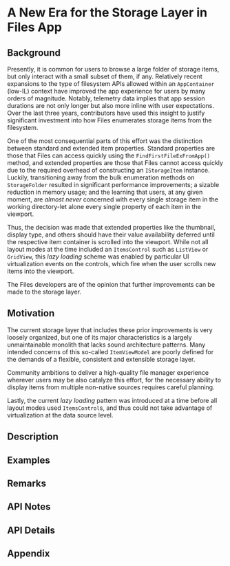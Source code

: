 # A New Era for the Storage Layer in Files App

## Background
<!-- Use this section to provide background context for the new API(s) 
in this spec. -->

<!-- For example, this section is a place to explain why you're adding this API rather than
modifying an existing API. -->

<!-- For example, this is a place to provide a brief explanation of some dependent
area, just explanation enough to understand this new API, rather than telling
the reader "go read 100 pages of background information posted at ...". -->

Presently, it is common for users to browse a large folder of storage items, but only interact with a small subset of them, if any. Relatively recent expansions to the type of filesystem APIs allowed within an `AppContainer` (low-IL) context have improved the app experience for users by many orders of magnitude. Notably, telemetry data implies that app session durations are not only longer but also more inline with user expectations. Over the last three years, contributors have used this insight to justify significant investment into how Files enumerates storage items from the filesystem. 

One of the most consequential parts of this effort was the distinction between standard and extended item properties. Standard properties are those that Files can access quickly using the `FindFirstFileExFromApp()` method, and extended properties are those that Files cannot access quickly due to the required overhead of constructing an `IStorageItem` instance. Luckily, transitioning away from the bulk enumeration methods on `StorageFolder` resulted in significant performance improvements; a sizable reduction in memory usage; and the learning that users, at any given moment, are *almost never* concerned with every single storage item in the working directory-let alone every single property of each item in the viewport.

Thus, the decision was made that extended properties like the thumbnail, display type, and others should have their value availability deferred until the respective item container is scrolled into the viewport. While not all layout modes at the time included an `ItemsControl` such as `ListView` or `GridView`, this *lazy loading* scheme was enabled by particular UI virtualization events on the controls, which fire when the user scrolls new items into the viewport.

The Files developers are of the opinion that further improvements can be made to the storage layer.

## Motivation
The current storage layer that includes these prior improvements is very loosely organized, but one of its major characteristics is a largely unmaintainable monolith that lacks sound architecture patterns. Many intended concerns of this so-called `ItemViewModel` are poorly defined for the demands of a flexible, consistent and extensible storage layer.

Community ambitions to deliver a high-quality file manager experience wherever users may be also catalyze this effort, for the necessary ability to display items from multiple non-native sources requires careful planning.

Lastly, the current *lazy loading* pattern was introduced at a time before all layout modes used `ItemsControl`s, and thus could not take advantage of virtualization at the data source level.

## Description
<!-- Use this section to provide a brief description of the feature.
For an example, see the introduction to the PasswordBox control 
(http://docs.microsoft.com/windows/uwp/design/controls-and-patterns/password-box). -->


## Examples
<!-- Use this section to explain the features of the API, showing
example code with each description. The general format is: 
  feature explanation,
  example code
  feature explanation,
  example code
  etc.-->
  
<!-- Code samples should be in C# and/or C++/WinRT -->

<!-- As an example of this section, see the Examples section for the PasswordBox control 
(https://docs.microsoft.com/windows/uwp/design/controls-and-patterns/password-box#examples). -->


## Remarks
<!-- Explanation and guidance that doesn't fit into the Examples section. -->

<!-- APIs should only throw exceptions in exceptional conditions; basically,
only when there's a bug in the caller, such as argument exception.  But if for some
reason it's necessary for a caller to catch an exception from an API, call that
out with an explanation either here or in the Examples -->

## API Notes
<!-- Option 1: Give a one or two line description of each API (type
and member), or at least the ones that aren't obvious
from their name.  These descriptions are what show up
in IntelliSense. For properties, specify the default value of the property if it
isn't the type's default (for example an int-typed property that doesn't default to zero.) -->

<!-- Option 2: Put these descriptions in the below API Details section,
with a "///" comment above the member or type. -->

## API Details
<!-- The exact API, in MIDL3 format (https://docs.microsoft.com/en-us/uwp/midl-3/) -->

## Appendix
<!-- Anything else that you want to write down for posterity, but 
that isn't necessary to understand the purpose and usage of the API.
For example, implementation details. -->